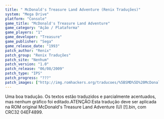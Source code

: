```yaml
---
title: " McDonald's Treasure Land Adventure (Renix Traduções)"
system: "Mega Drive"
platform: "Console"
game_title: "McDonald's Treasure Land Adventure"
game_category: "Ação / Plataforma"
game_players: "1"
game_developer: "Treasure"
game_publisher: "Sega"
game_release_date: "1993"
patch_author: "Renix"
patch_group: "Renix Traduções"
patch_site: "Nenhum"
patch_version: "1.0"
patch_release: "06/08/2009"
patch_type: "IPS"
patch_progress: "???"
patch_images: ["http://img.romhackers.org/traducoes/%5BSMD%5D%20McDonald's%20Treasure%20Land%20Adventure%20-%20Renix%20Tradu%C3%A7%C3%B5es%20-%201.png","http://img.romhackers.org/traducoes/%5BSMD%5D%20McDonald's%20Treasure%20Land%20Adventure%20-%20Renix%20Tradu%C3%A7%C3%B5es%20-%202.png","http://img.romhackers.org/traducoes/%5BSMD%5D%20McDonald's%20Treasure%20Land%20Adventure%20-%20Renix%20Tradu%C3%A7%C3%B5es%20-%203.png"]
---
```

Uma boa tradução. Os textos estão traduzidos e parcialmente acentuados, mas nenhum gráfico foi editado.ATENÇÃO:Esta tradução deve ser aplicada na ROM original McDonald's Treasure Land Adventure (U) [!].bin, com CRC32 04EF4899.